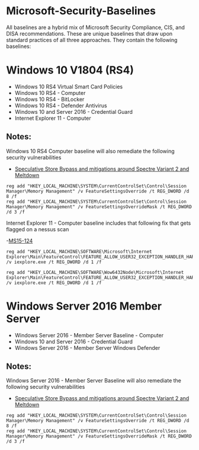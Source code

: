 # Microsoft-Security-Baselines

All baselines are a hybrid mix of Microsoft Security Compliance, CIS, and DISA recommendations. These are unique baselines that draw upon standard practices of all three approaches. They contain the following baselines:

Windows 10 V1804 (RS4)
=================
- Windows 10 RS4 Virtual Smart Card Policies
- Windows 10 RS4 - Computer
- Windows 10 RS4 - BitLocker
- Windows 10 RS4 - Defender Antivirus
- Windows 10 and Server 2016 - Credential Guard
- Internet Explorer 11 - Computer

## Notes:

Windows 10 RS4 Computer baseline will also remediate the following security vulnerabilities

- [Speculative Store Bypass and mitigations around Spectre Variant 2 and Meltdown](https://support.microsoft.com/en-us/help/4073119/protect-against-speculative-execution-side-channel-vulnerabilities-in)

```
reg add "HKEY_LOCAL_MACHINE\SYSTEM\CurrentControlSet\Control\Session Manager\Memory Management" /v FeatureSettingsOverride /t REG_DWORD /d 8 /f
reg add "HKEY_LOCAL_MACHINE\SYSTEM\CurrentControlSet\Control\Session Manager\Memory Management" /v FeatureSettingsOverrideMask /t REG_DWORD /d 3 /f
```

Internet Explorer 11 - Computer baseline includes that following fix that gets flagged on a nessus scan

-[MS15-124](https://docs.microsoft.com/en-us/security-updates/securitybulletins/2015/ms15-124)

```
reg add "HKEY_LOCAL_MACHINE\SOFTWARE\Microsoft\Internet Explorer\Main\FeatureControl\FEATURE_ALLOW_USER32_EXCEPTION_HANDLER_HARDENING" /v iexplore.exe /t REG_DWORD /d 1 /f

reg add "HKEY_LOCAL_MACHINE\SOFTWARE\Wow6432Node\Microsoft\Internet Explorer\Main\FeatureControl\FEATURE_ALLOW_USER32_EXCEPTION_HANDLER_HARDENING" /v iexplore.exe /t REG_DWORD /d 1 /f
```

Windows Server 2016 Member Server
=================
- Windows Server 2016 - Member Server Baseline - Computer
- Windows 10 and Server 2016 - Credential Guard
- Windows Server 2016 - Member Server Windows Defender

## Notes:

Windows Server 2016 - Member Server Baseline will also remediate the following security vulnerabilities

- [Speculative Store Bypass and mitigations around Spectre Variant 2 and Meltdown](https://support.microsoft.com/en-us/help/4073119/protect-against-speculative-execution-side-channel-vulnerabilities-in)

```
reg add "HKEY_LOCAL_MACHINE\SYSTEM\CurrentControlSet\Control\Session Manager\Memory Management" /v FeatureSettingsOverride /t REG_DWORD /d 8 /f
reg add "HKEY_LOCAL_MACHINE\SYSTEM\CurrentControlSet\Control\Session Manager\Memory Management" /v FeatureSettingsOverrideMask /t REG_DWORD /d 3 /f
```
